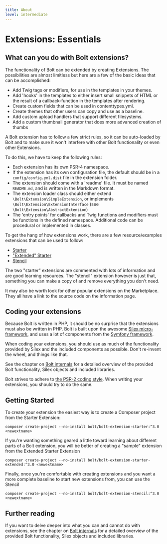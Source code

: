 ```yaml
---
title: About
level: intermediate
---
```

Extensions: Essentials
======================

What can you do with Bolt extensions?
-------------------------------------

The functionality of Bolt can be extended by creating Extensions. The
possibilities are almost limitless but here are a few of the basic ideas that can
be accomplished:

 - Add Twig tags or modifiers, for use in the templates in your themes.
 - Add 'hooks' in the templates to either insert small snippets of HTML or the
   result of a callback-function in the templates after rendering.
 - Create custom fields that can be used in contenttypes.yml.
 - Create themes that other users can copy and use as a baseline.
 - Add custom upload handlers that support different filesystems.
 - Add a custom thumbnail generator that does more advanced creation of thumbs

A Bolt extension has to follow a few strict rules, so it can be auto-loaded by
Bolt and to make sure it won't interfere with other Bolt functionality or even
other Extensions.

To do this, we have to keep the following rules:

 - Each extension has its own PSR-4 namespace.
 - If the extension has its own configuration file, the default should be in a
   `config/config.yml.dist` file in the extension folder.
 - The extension should come with a 'readme' file. It must be named
 `README.md`, and is written in the Markdown format.
 - The extension loader class should either extend `\Bolt\Extension\SimpleExtension`,
  or implements `\Bolt\Extension\ExtensionInterface` (see `\Bolt\Extension\AbstractExtension`)
 - The 'entry points' for callbacks and Twig functions and modifiers must be functions in the defined namespace.
   Additional code can be procedural or implemented in classes.

To get the hang of how extensions work, there are a few resource/examples extensions that can be used to follow:

  - [Starter](https://github.com/bolt/bolt-extension-starter/)
  - ["Extended" Starter](https://github.com/bolt/bolt-extension-starter-extended/)
  - [Stencil](https://github.com/bolt/bolt-extension-stencil/)

The two "starter" extensions are commented with lots of information and are good learning resources. The "stencil" extension however is just that, something you can make a copy of and remove everything you don't need.

It may also be worth look for other popular extensions on the Marketplace. They all have a link to the source code on the information page.

Coding your extensions
----------------------

Because Bolt is written in PHP, it should be no surprise that the extensions
must also be written in PHP. Bolt is built upon the awesome
[Silex micro- framework][silex], and uses a lot of components from the
[Symfony framework][symfony].

When coding your extensions, you should use as much of the functionality
provided by Silex and the included components as possible. Don't re-invent
the wheel, and things like that.

See the chapter on [Bolt internals](../../internals/container-service-references) for a detailed overview of the
provided Bolt functionality, Silex objects and included libraries.

Bolt strives to adhere to [the PSR-2 coding style][psr2].
When writing your extensions, you should try to do the same.


Getting Started
---------------

To create your extension the easiest way is to create a Composer project from the Starter Extension:
```
composer create-project --no-install bolt/bolt-extension-starter:^3.0 <newextname>
```

If you're wanting something geared a little toward learning about different parts of a Bolt extension, you will be better of creating a "sample" extension from the Extended Starter Extension
```
composer create-project --no-install bolt/bolt-extension-starter-extended:^3.0 <newextname>
```

Finally, once you're comfortable with creating extensions and you want a more complete baseline to start new extensions from, you can use the Stencil
```
composer create-project --no-install bolt/bolt-extension-stencil:^3.0 <newextname>
```

Further reading
---------------

If you want to delve deeper into what you can and cannot do with extensions, see
the chapter on [Bolt internals](../../internals/container-service-references) for a detailed
overview of the provided Bolt functionality, Silex objects and included
libraries.

[silex]: http://silex.sensiolabs.org
[symfony]: http://symfony.com/components
[psr2]: https://github.com/php-fig/fig-standards/blob/master/accepted/PSR-2-coding-style-guide.md
[exttwig]: http://twig.sensiolabs.org/doc/advanced.html
